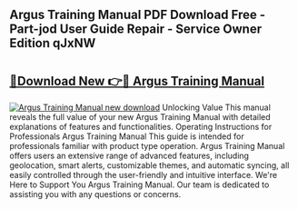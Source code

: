 ## Argus Training Manual PDF Download Free - Part-jod User Guide Repair - Service Owner Edition qJxNW

# <h2><a href="http://bc16202.oget.top/?id=Argus+Training+Manual">🔗Download New 👉🔴 Argus Training Manual</a></h2>

[![Argus Training Manual new download](https://i.imgur.com/5g1atiW.png)](http://bc16202.oget.top/?id=Argus+Training+Manual)
Unlocking Value This manual reveals the full value of your new Argus Training Manual with detailed explanations of features and functionalities. Operating Instructions for Professionals Argus Training Manual This guide is intended for professionals familiar with product type operation. Argus Training Manual offers users an extensive range of advanced features, including geolocation, smart alerts, customizable themes, and automatic syncing, all easily controlled through the user-friendly and intuitive interface. We're Here to Support You Argus Training Manual. Our team is dedicated to assisting you with any questions or concerns.
